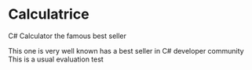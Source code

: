 # Calculatrice
C# Calculator the famous best seller

This one is very well known has a best seller in C# developer community
This is a usual evaluation test
